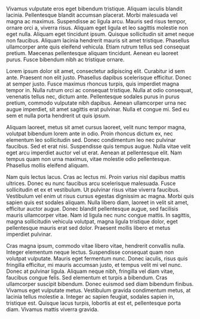 Vivamus vulputate eros eget bibendum tristique. Aliquam iaculis blandit lacinia. Pellentesque blandit accumsan placerat. Morbi malesuada vel magna ac maximus. Suspendisse ac ligula arcu. Mauris sed risus tempor, ornare orci a, viverra risus. Aliquam eget ligula et leo sagittis molestie non eget nulla. Aliquam eget tincidunt ipsum. Quisque sollicitudin sit amet neque non faucibus. Aliquam lacinia hendrerit mauris sit amet tristique. Phasellus ullamcorper ante quis eleifend vehicula. Etiam rutrum tellus sed consequat pretium. Maecenas pellentesque aliquam tincidunt. Aenean eu laoreet purus. Fusce bibendum nibh ac tristique ornare.

Lorem ipsum dolor sit amet, consectetur adipiscing elit. Curabitur id sem ante. Praesent non elit justo. Phasellus dapibus scelerisque efficitur. Donec at semper justo. Fusce maximus rhoncus turpis, quis imperdiet magna tempor in. Nulla rutrum orci ac consequat tristique. Nulla at odio consequat, venenatis tellus nec, dictum ante. Pellentesque sodales purus in purus pretium, commodo vulputate nibh dapibus. Aenean ullamcorper urna nec augue imperdiet, sit amet sagittis erat pulvinar. Nulla et congue mi. Sed eu sem et nulla porta hendrerit ut quis ipsum.

Aliquam laoreet, metus sit amet cursus laoreet, velit nunc tempor magna, volutpat bibendum lorem ante in odio. Proin rhoncus dictum ex, nec elementum leo sollicitudin sed. Donec condimentum leo nec pulvinar faucibus. Sed et erat nisi. Suspendisse quis tempus augue. Nulla vitae velit eget arcu imperdiet auctor vel ut erat. Aenean at pellentesque elit. Nam tempus quam non urna maximus, vitae molestie odio pellentesque. Phasellus mollis eleifend aliquam.

Nam quis lectus lacus. Cras ac lectus mi. Proin varius nisl dapibus mattis ultrices. Donec eu nunc faucibus arcu scelerisque malesuada. Fusce sollicitudin et ex et vestibulum. Ut pulvinar risus vitae viverra faucibus. Vestibulum vel enim ut risus cursus egestas dignissim ac magna. Morbi quis sapien quis est sodales aliquam. Nulla libero diam, laoreet in velit sit amet, efficitur auctor augue. Donec blandit pellentesque augue, sed facilisis mauris ullamcorper vitae. Nam id ligula nec nunc congue mattis. In sagittis, magna sollicitudin vehicula volutpat, magna ligula tristique dolor, eget pellentesque mauris erat sed dolor. Praesent mollis libero et metus imperdiet pulvinar.

Cras magna ipsum, commodo vitae libero vitae, hendrerit convallis nulla. Integer elementum neque lectus. Suspendisse consequat quam non volutpat vulputate. Mauris eget fermentum nunc. Donec iaculis, risus quis fringilla efficitur, mi mauris accumsan justo, et tempus velit mi vel nunc. Donec at pulvinar ligula. Aliquam neque nibh, fringilla vel diam vitae, faucibus congue felis. Sed elementum et turpis a bibendum. Cras ullamcorper suscipit bibendum. Donec euismod sed diam bibendum finibus. Vivamus eget vulputate metus. Vestibulum gravida condimentum metus, at lacinia tellus molestie a. Integer ac sapien feugiat, sodales sapien in, tristique est. Quisque lacus turpis, lobortis at est et, pellentesque porta diam. Vivamus mattis viverra gravida.
